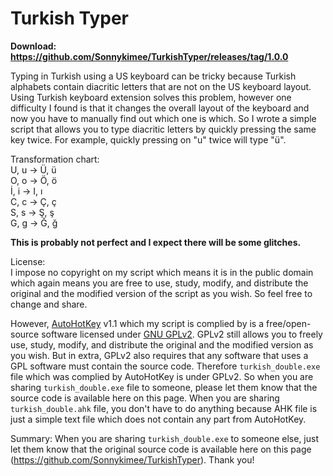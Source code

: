 # Turkish Typer
**Download: https://github.com/Sonnykimee/TurkishTyper/releases/tag/1.0.0**

Typing in Turkish using a US keyboard can be tricky because Turkish alphabets contain diacritic letters that are not on the US keyboard layout. Using Turkish keyboard extension solves this problem, however one difficulty I found is that it changes the overall layout of the keyboard and now you have to manually find out which one is which. So I wrote a simple script that allows you to type diacritic letters by quickly pressing the same key twice. For example, quickly pressing on "u" twice will type "ü".

Transformation chart:<br>
U, u -> Ü, ü<br>
O, o -> Ö, ö<br>
İ, i -> I, ı<br>
C, c -> Ç, ç<br>
S, s -> Ş, ş<br>
G, g -> Ğ, ğ<br>

**This is probably not perfect and I expect there will be some glitches.**

License:<br>
I impose no copyright on my script which means it is in the public domain which again means you are free to use, study, modify, and distribute the original and the modified version of the script as you wish. So feel free to change and share.

However, [AutoHotKey](https://www.autohotkey.com/) v1.1 which my script is complied by is a free/open-source software licensed under [GNU GPLv2](https://www.gnu.org/licenses/old-licenses/gpl-2.0.en.html). GPLv2 still allows you to freely use, study, modify, and distribute the original and the modified version as you wish. But in extra, GPLv2 also requires that any software that uses a GPL software must contain the source code. Therefore `turkish_double.exe` file which was complied by AutoHotKey is under GPLv2. So when you are sharing `turkish_double.exe` file to someone, please let them know that the source code is available here on this page. When you are sharing `turkish_double.ahk` file, you don't have to do anything because AHK file is just a simple text file which does not contain any part from AutoHotKey.

Summary: When you are sharing `turkish_double.exe` to someone else, just let them know that the original source code is available here on this page (https://github.com/Sonnykimee/TurkishTyper). Thank you!
